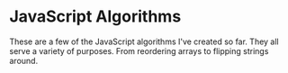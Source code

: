 # JavaScript Algorithms

These are a few of the JavaScript algorithms I've created so far. They all serve a variety of purposes. From reordering arrays to flipping strings around.
